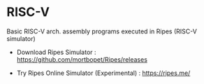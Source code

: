 # RISC-V
Basic RISC-V arch. assembly programs executed in Ripes (RISC-V simulator)

- Download Ripes Simulator : https://github.com/mortbopet/Ripes/releases

- Try Ripes Online Simulator (Experimental) : https://ripes.me/
